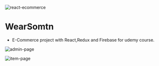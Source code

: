 
![react-ecommerce](https://i.postimg.cc/wgyXQMw3/Screenshot-2020-12-21-WEARSOMTN-Fashion.jpg)

# WearSomtn

- E-Commerce project with React,Redux and Firebase for udemy course.


![admin-page](https://i.postimg.cc/1skpCSdB/Screenshot-2020-12-21-WEARSOMTN-Fashion.png)

![item-page](https://i.postimg.cc/mT77Kqfs/Screenshot-2020-12-21-WEARSOMTN-Fashion-2.png)
